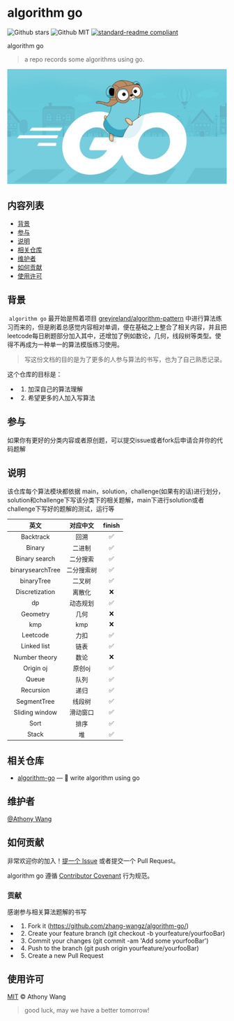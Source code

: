 # algorithm go

![Github stars](https://img.shields.io/github/stars/zhang-wangz/algorithm-go.svg) ![Github MIT](https://img.shields.io/badge/LICENSE-MIT-green) [![standard-readme compliant](https://img.shields.io/badge/readme%20style-standard-brightgreen.svg?style=flat-square)](https://github.com/RichardLitt/standard-readme) 

algorithm go

> a repo records some algorithms using go.

![](header.png)

## 内容列表

- [背景](#背景)
- [参与](#参与)
- [说明](#说明)
- [相关仓库](#相关仓库)
- [维护者](#维护者)
- [如何贡献](#如何贡献)
- [使用许可](#使用许可)

## 背景

​    `algorithm go` 最开始是照着项目 [greyireland/algorithm-pattern](https://github.com/greyireland/algorithm-pattern) 中进行算法练习而来的，但是刷着总感觉内容相对单调，便在基础之上整合了相关内容，并且把leetcode每日刷题部分加入其中，还增加了例如数论，几何，线段树等类型。使得不再成为一种单一的算法模版练习使用。

> 写这份文档的目的是为了更多的人参与算法的书写，也为了自己熟悉记录。

这个仓库的目标是：
 - 1. 加深自己的算法理解
 - 2. 希望更多的人加入写算法 

## 参与
   如果你有更好的分类内容或者原创题，可以提交issue或者fork后申请合并你的代码题解

## 说明
   该仓库每个算法模块都依据 main，solution，challenge(如果有的话)进行划分，solution和challenge下写该分类下的相关题解，main下进行solution或者challenge下写好的题解的测试，运行等

|       英文       |  对应中文  | finish |
| :--------------: | :--------: | :----: |
|    Backtrack     |    回溯    |   ✅    |
|      Binary      |   二进制   |   ✅    |
|  Binary search   |  二分搜索  |   ✅    |
| binarysearchTree | 二分搜索树 |   ✅    |
|    binaryTree    |   二叉树   |   ✅    |
|  Discretization  |   离散化   |   ❌    |
|        dp        |  动态规划  |   ✅    |
|     Geometry     |    几何    |   ❌    |
|       kmp        |    kmp     |   ❌    |
|     Leetcode     |    力扣    |   ✅    |
|   Linked list    |    链表    |   ✅    |
|  Number theory   |    数论    |   ❌    |
|    Origin oj     |   原创oj   |   ✅    |
|      Queue       |    队列    |   ✅    |
|    Recursion     |    递归    |   ✅    |
|   SegmentTree    |   线段树   |   ✅    |
|  Sliding window  |  滑动窗口  |   ✅    |
|       Sort       |    排序    |   ✅    |
|      Stack       |     堆     |   ✅    |



## 相关仓库

- [algorithm-go](https://github.com/zhang-wangz/algorithm-go) — 💌 write algorithm using go

## 维护者
[@Athony Wang](https://github.com/zhang-wangz)


## 如何贡献
非常欢迎你的加入！[提一个 Issue](https://github.com/zhang-wangz/algorithm-go/issues/new) 或者提交一个 Pull Request。


algorithm go 遵循 [Contributor Covenant](http://contributor-covenant.org/version/1/3/0/) 行为规范。


### 贡献

感谢参与相关算法题解的书写

 - 1. Fork it (https://github.com/zhang-wangz/algorithm-go/)
 - 2. Create your feature branch (git checkout -b yourfeature/yourfooBar)
 - 3. Commit your changes (git commit -am 'Add some yourfooBar')
 - 4. Push to the branch (git push origin yourfeature/yourfooBar)
 - 5. Create a new Pull Request

## 使用许可

[MIT](LICENSE) © Athony Wang 
> good luck, may we have a better tomorrow!

